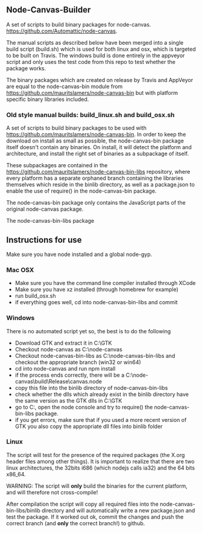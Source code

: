 ## Node-Canvas-Builder
A set of scripts to build binary packages for node-canvas. https://github.com/Automattic/node-canvas.

The manual scripts as described below have been merged into a single build script (build.sh) which is used for both linux and osx, which is targeted to be built on Travis. The windows build is done entirely in the appveyor script and only uses the test code from this repo to test whether the package works.

The binary packages which are created on release by Travis and AppVeyor are equal to the node-canvas-bin module from https://github.com/mauritslamers/node-canvas-bin but with platform specific binary libraries included.


### Old style manual builds: build_linux.sh and build_osx.sh
A set of scripts to build binary packages to be used with https://github.com/mauritslamers/node-canvas-bin.
In order to keep the download on install as small as possible, the node-canvas-bin package itself doesn't contain any binaries. On install, it will detect the platform and architecture, and install the right set of binaries as a subpackage of itself.

These subpackages are contained in the https://github.com/mauritslamers/node-canvas-bin-libs repository, where every platform has a separate orphaned branch containing the libraries themselves which reside in the binlib directory, as well as a package.json to enable the use of require() in the node-canvas-bin package.

The node-canvas-bin package only contains the JavaScript parts of the original node-canvas package.

The node-canvas-bin-libs package 

## Instructions for use

Make sure you have node installed and a global node-gyp.

### Mac OSX
 * Make sure you have the command line compiler installed through XCode
 * Make sure you have xz installed (through homebrew for example)
 * run build_osx.sh
 * if everything goes well, cd into node-canvas-bin-libs and commit

### Windows
There is no automated script yet so, the best is to do the following

 * Download GTK and extract it in C:\GTK
 * Checkout node-canvas as C:\node-canvas
 * Checkout node-canvas-bin-libs as C:\node-canvas-bin-libs and checkout the appropriate branch (win32 or win64)
 * cd into node-canvas and run npm install
 * if the process ends correctly, there will be a C:\node-canvas\build\Release\canvas.node
 * copy this file into the binlib directory of node-canvas-bin-libs
 * check whether the dlls which already exist in the binlib directory have the same version as the GTK dlls in C:\GTK
 * go to C:\, open the node console and try to require() the node-canvas-bin-libs package.
 * if you get errors, make sure that if you used a more recent version of GTK you also copy the 
   appropriate dll files into binlib folder

### Linux
The script will test for the presence of the required packages (the X.org header files among other things).
It is important to realize that there are two linux architectures, the 32bits i686 (which nodejs calls ia32) and the 64 bits x86_64.

WARNING: The script will __only__ build the binaries for the current platform, and will therefore not cross-compile!

After compilation the script will copy all required files into the node-canvas-bin-libs/binlib directory and will automatically write a new package.json and test the package. If it worked out ok, commit the changes and push the correct branch (and __only__ the correct branch!) to github.